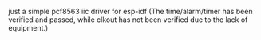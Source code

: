just a simple pcf8563 iic driver for esp-idf
(The time/alarm/timer has been verified and passed, while clkout has not been verified due to the lack of equipment.)
